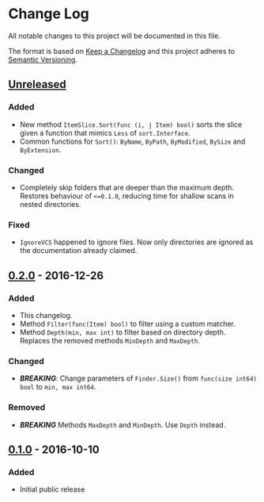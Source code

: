 Change Log
==========

All notable changes to this project will be documented in this file.

The format is based on [Keep a Changelog](http://keepachangelog.com/) 
and this project adheres to [Semantic Versioning](http://semver.org/).


[Unreleased]
------------

### Added

- New method `ItemSlice.Sort(func (i, j Item) bool)` sorts the slice given a function that mimics `Less` of `sort.Interface`.
- Common functions for `Sort()`: `ByName`, `ByPath`, `ByModified`, `BySize` and `ByExtension`.


### Changed

- Completely skip folders that are deeper than the maximum depth. Restores
  behaviour of `<=0.1.0`, reducing time for shallow scans in nested directories.


### Fixed

- `IgnoreVCS` happened to ignore files. Now only directories are ignored as the
  documentation already claimed.


[0.2.0] - 2016-12-26
--------------------

### Added

- This changelog.
- Method `Filter(func(Item) bool)` to filter using a custom matcher.
- Method `Depth(min, max int)` to filter based on directory depth.
  Replaces the removed methods `MinDepth` and `MaxDepth`.


### Changed

- ***BREAKING***: Change parameters of `Finder.Size()` from `func(size int64) bool` to `min, max int64`.


### Removed

- ***BREAKING*** Methods `MaxDepth` and `MinDepth`. Use `Depth` instead.


[0.1.0] - 2016-10-10
--------------------

### Added

- Initial public release


[Unreleased]: https://github.com/nochso/finder/compare/0.2.0...HEAD
[0.2.0]: https://github.com/nochso/finder/compare/0.1.0...0.2.0
[0.1.0]: https://github.com/nochso/finder/compare/a71aecf5b715e482a6b29121a271936f92aeea51...0.1.0